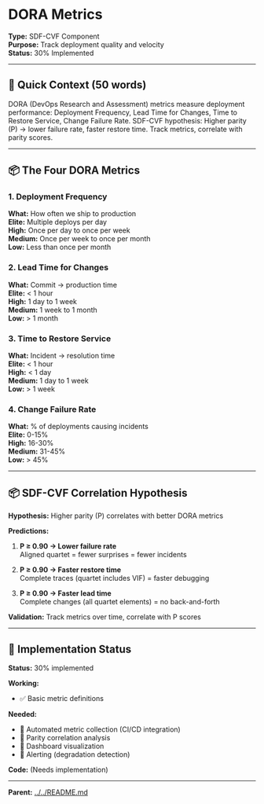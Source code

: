 # DORA Metrics

**Type:** SDF-CVF Component  
**Purpose:** Track deployment quality and velocity  
**Status:** 30% Implemented

---

## 🎯 **Quick Context (50 words)**

DORA (DevOps Research and Assessment) metrics measure deployment performance: Deployment Frequency, Lead Time for Changes, Time to Restore Service, Change Failure Rate. SDF-CVF hypothesis: Higher parity (P) → lower failure rate, faster restore time. Track metrics, correlate with parity scores.

---

## 📦 **The Four DORA Metrics**

### **1. Deployment Frequency**
**What:** How often we ship to production  
**Elite:** Multiple deploys per day  
**High:** Once per day to once per week  
**Medium:** Once per week to once per month  
**Low:** Less than once per month

### **2. Lead Time for Changes**
**What:** Commit → production time  
**Elite:** < 1 hour  
**High:** 1 day to 1 week  
**Medium:** 1 week to 1 month  
**Low:** > 1 month

### **3. Time to Restore Service**
**What:** Incident → resolution time  
**Elite:** < 1 hour  
**High:** < 1 day  
**Medium:** 1 day to 1 week  
**Low:** > 1 week

### **4. Change Failure Rate**
**What:** % of deployments causing incidents  
**Elite:** 0-15%  
**High:** 16-30%  
**Medium:** 31-45%  
**Low:** > 45%

---

## 📦 **SDF-CVF Correlation Hypothesis**

**Hypothesis:** Higher parity (P) correlates with better DORA metrics

**Predictions:**
1. **P ≥ 0.90 → Lower failure rate**  
   Aligned quartet = fewer surprises = fewer incidents

2. **P ≥ 0.90 → Faster restore time**  
   Complete traces (quartet includes VIF) = faster debugging

3. **P ≥ 0.90 → Faster lead time**  
   Complete changes (all quartet elements) = no back-and-forth

**Validation:** Track metrics over time, correlate with P scores

---

## 🔧 **Implementation Status**

**Status:** 30% implemented

**Working:**
- ✅ Basic metric definitions

**Needed:**
- 🔄 Automated metric collection (CI/CD integration)
- 🔄 Parity correlation analysis
- 🔄 Dashboard visualization
- 🔄 Alerting (degradation detection)

**Code:** (Needs implementation)

---

**Parent:** [../../README.md](../../README.md)

